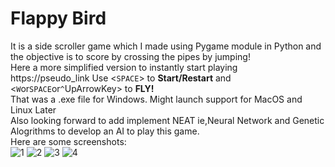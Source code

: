 # Flappy Bird
It is a side scroller game which I made using Pygame module in Python and the objective is to score by crossing the pipes by jumping!  
Here a more simplified version to instantly start playing   
https://pseudo_link 
Use <`SPACE`> to **Start/Restart** and <`W`or`SPACE`or`^`UpArrowKey> to **FLY!**  
That was a .exe file for Windows. Might launch support for MacOS and Linux Later  
Also looking forward to add implement NEAT ie,Neural Network and Genetic Alogrithms to develop an AI to play this game.  
Here are some screenshots:  
![1](https://user-images.githubusercontent.com/37980605/103461221-c5676500-4d42-11eb-8858-855869400770.png)
![2](https://user-images.githubusercontent.com/37980605/102208715-c05a8700-3ef5-11eb-9bc0-8e09ecc2a3b8.png)
![3](https://user-images.githubusercontent.com/37980605/102208717-c0f31d80-3ef5-11eb-94c5-642574090ddc.png)
![4](https://user-images.githubusercontent.com/37980605/102208719-c2244a80-3ef5-11eb-8593-30777890c9c0.png)
